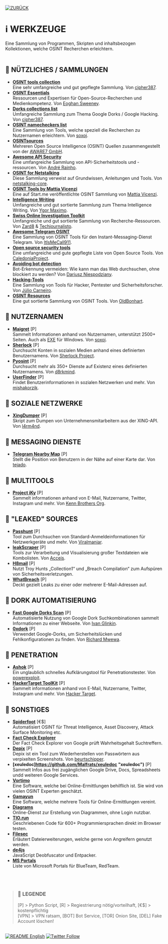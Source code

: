 <div align="left">
  <a href="https://github.com/ot2i7ba/OSINT/blob/main/de/"><img alt="ZURÜCK" src="https://img.shields.io/badge/ZURÜCK-lightgrey.svg?style=for-the-badge"></a>
</div>

# ℹ️ WERKZEUGE
Eine Sammlung von Programmen, Skripten und inhaltsbezogen Kollektionen, welche OSINT Recherchen erleichtern.<br/><br/>

## 📑 NÜTZLICHES / SAMMLUNGEN
- **[OSINT tools collection](https://github.com/cipher387/osint_stuff_tool_collection "OSINT tools collection")**<br/>
Eine sehr umfangreiche und gut gepflegte Sammlung. Von [cipher387](https://github.com/cipher387 "cipher387").
- **[OSINT Essentials](https://www.osintessentials.com/ "OSINT Essentials")**<br/>
Ressourcen und Expertisen für Open-Source-Recherchen und Medienkompetenz. Von [Eoghan Sweeney](https://twitter.com/osintessentials "Eoghan Sweeney").
- **[Dorks collections list](https://github.com/cipher387/Dorks-collections-list "Open source security tools")**<br/>
Umfangreiche Sammlung zum Thema Google Dorks / Google Hacking. Von [cipher387](https://github.com/cipher387 "cipher387").
- **[OSINT namecheckers list](https://github.com/soxoj/osint-namecheckers-list "OSINT namecheckers list")**<br/>
Eine Sammlung von Tools, welche speziell die Recherchen zu Nutzernamen erleichtern. Von [soxoj](https://github.com/soxoj "soxoj").
- **[OSINTsources](https://github.com/awareseven/OSINTsources "OSINTsources")**<br/>
Mehreren Open Source Intelligence (OSINT) Quellen zusammengestellt von der [AWARE7 GmbH](https://github.com/awareseven "AWARE7 GmbH").
- **[Awesome API Security](https://github.com/arainho/awesome-api-security "Awesome API Security")**<br/>
Eine umfangreiche Sammlung von API-Sicherheitstools und -ressourcen. Von [André Rainho](https://github.com/arainho "André Rainho").
- **[OSINT for Netstalking](https://github.com/netstalking-core/netstalking-osint "OSINT for Netstalking")**<br/>
Diese Sammlung verweist auf Grundwissen, Anleitungen und Tools. Von [netstalking-core](https://github.com/netstalking-core "netstalking-core").
- **[OSINT Tools  by Mattia Vicenzi](https://start.me/p/EL0rjQ/osint-tools-by-mattia-vicenzi "OSINT Tools  by Mattia Vicenzi")**<br/>
Eine auf Start.me veröffentlichte OSINT Sammlung von [Mattia Vicenzi](https://www.mattiavicenzi.it/ "Mattia Vicenzi").
- **[Intelligence Writing](https://github.com/mxm0z/awesome-intelligence-writing "Intelligence Writing")**<br/>
Umfangreiche und gut sortierte Sammlung zum Thema Intelligence Writing. Von [Ygor Maximo](https://github.com/mxm0z "Ygor Maximo").
- **[Swiss Online Investigation Toolkit](https://docs.google.com/spreadsheets/u/0/d/1LHP3gfppDBBPENffw9R7FrhpRxhmP0UhaLiklbQN7tA/htmlview "Swiss Online Investigation Toolkit")**<br/>
Umfangreiche und gut sortierte Sammlung von Recherche-Ressourcen. Von [Zard8](https://twitter.com/Zard8 "Zard8") & [Techjournalisto](https://twitter.com/Techjournalisto "Techjournalisto").
- **[Awesome Telegram OSINT](https://github.com/ItIsMeCall911/Awesome-Telegram-OSINT "Awesome Telegram OSINT")**<br/>
Eine Sammlung von OSINT Tools für den Instant-Messaging-Dienst Telegram. Von [ItIsMeCall911](https://github.com/ItIsMeCall911 "ItIsMeCall911").
- **[Open source security tools](https://github.com/CaledoniaProject/awesome-opensource-security "Open source security tools")**<br/>
Eine umfangreiche und gute gepflegte Liste von Open Source Tools. Von [CaledoniaProject](https://github.com/CaledoniaProject "CaledoniaProject").
- **[Avoiding bot detection](https://github.com/niespodd/browser-fingerprinting "Avoiding bot detection")**<br/>
Bot-Erkennung vermeiden: Wie kann man das Web durchsuchen, ohne blockiert zu werden? Von [Dariusz Niespodziany](https://github.com/niespodd "Dariusz Niespodziany").
- **[Hacking-Tools](https://github.com/juliocarneiro/hacking-tools "Hacking-Tools")**<br/>
Eine Sammlung von Tools für Hacker, Pentester und Sicherheitsforscher. Von [Júlio Carneiro](https://github.com/juliocarneiro "Júlio Carneiro").
- **[OSINT Resources](https://github.com/OldBonhart/Osint-Resources "OSINT Resources")**<br/>
Eine gut sortierte Sammlung von OSINT Tools. Von [OldBonhart](https://github.com/OldBonhart "OldBonhart").

## 📑 NUTZERNAMEN
- **[Maigret](https://github.com/soxoj/maigret "Maigret")** [P]<br/>
Sammelt Informationen anhand von Nutzernamen, unterstützt 2500+ Seiten. Auch als [EXE](https://github.com/soxoj/maigret/releases "EXE") für Windows. Von [soxoj](https://github.com/soxoj "soxoj").
- **[Sherlock](https://github.com/sherlock-project/sherlock "Sherlock")** [P]<br/>
Durchsucht Konten in sozialen Medien anhand eines definierten Benutzernamens. Von [Sherlock Project](https://github.com/sherlock-project "Sherlock Project").
- **[Pyosint](https://github.com/d8rkmind/Pyosint "Pyosint")** [P]<br/>
Durchsucht mehr als 350+ Dienste auf Existenz eines definierten Nutzernamens. Von [d8rkmind](https://github.com/d8rkmind "d8rkmind").
- **[UserFinder](https://github.com/mishakorzik/UserFinder "UserFinder")** [P]<br/>
Findet Benutzerinformationen in sozialen Netzwerken und mehr. Von [mishakorzik](https://github.com/mishakorzik "mishakorzik").

## 📑 SOZIALE NETZWERKE
- **[XingDumper](https://github.com/l4rm4nd/XingDumper "Telegram Nearby Map")** [P]<br/>
Skript zum Dumpen von Unternehmensmitarbeitern aus der XING-API. Von [l4rm4nd](https://github.com/l4rm4nd "l4rm4nd").

## 📑 MESSAGING DIENSTE
- **[Telegram Nearby Map](https://github.com/tejado/telegram-nearby-map "Telegram Nearby Map")** [P]<br/>
Stellt die Position von Benutzern in der Nähe auf einer Karte dar. Von [tejado](https://github.com/tejado "tejado").

## 📑 MULTITOOLS
- **[Project iKy](https://github.com/kennbroorg/iKy "Project iKy")** [P]<br/>
Sammelt informationen anhand von E-Mail, Nutzername, Twitter, Instagram und mehr. Von [Kenn Brothers Org](https://github.com/kennbroorg "Kenn Brothers Org").

## 📑 "LEAKED" SOURCES
- **[Passhunt](https://github.com/Viralmaniar/Passhunt "Passhunt")** [P]<br/>
Tool zum Durchsuchen von Standard-Anmeldeinformationen für Netzwerkgeräte und mehr. Von [Viralmaniar](https://github.com/Viralmaniar "Viralmaniar").
- **[leakScraper](https://github.com/Acceis/leakScraper "leakScraper")** [P]<br/>
Tools zur Verarbeitung und Visualisierung großer Textdateien wie Kombolisten. Von [Acceis](https://github.com/Acceis "Acceis").
- **[H8mail](https://github.com/khast3x/h8mail "H8mail")** [P]<br/>
Nutzt Troy Hunts „Collection1“ und „Breach Compilation“ zum Aufspüren von Sicherheitsverletzungen. 
- **[WhatBreach](https://github.com/Ekultek/WhatBreach "WhatBreach")** [P]<br/>
Deckt gezielt Leaks zu einer oder mehrerer E-Mail-Adressen auf.

## 📑 DORK AUTOMATISIERUNG
- **[Fast Google Dorks Scan](https://github.com/IvanGlinkin/Fast-Google-Dorks-Scan "Fast Google Dorks Scan")** [P]<br/>
Automatisierte Nutzung von Google Dork Suchkombinationen sammelt Informationen zu einer Webseite. Von [Ivan Glinkin](https://github.com/IvanGlinkin "Ivan Glinkin").
- **[0xdork](https://github.com/rlyonheart/oxdork "Fast Google Dorks Scan")** [P]<br/>
Verwendet Google-Dorks, um Sicherheitslücken und Fehlkonfigurationen zu finden. Von [Richard Mwewa](https://github.com/rlyonheart "Richard Mwewa").

## 📑 PENETRATION
- **[Ashok](https://github.com/ankitdobhal/Ashok "Ashok")** [P]<br/>
Ein unglaublich schnelles Aufklärungstool für Penetrationstester. Von [powerexploit](https://github.com/powerexploit "powerexploit").
- **[HackerTarget ToolKit](https://github.com/pyhackertarget/hackertarget "HackerTarget ToolKit")** [P]<br/>
Sammelt informationen anhand von E-Mail, Nutzername, Twitter, Instagram und mehr. Von [Hacker Target](https://github.com/pyhackertarget "Hacker Target").

## 📑 SONSTIGES
- **[Spiderfoot](https://www.spiderfoot.net/ "Spiderfoot")** [€$]<br/>
Automatisiert OSINT für Threat Intelligence, Asset Discovery, Attack Surface Monitoring etc.
- **[Fact Check Explorer](https://toolbox.google.com/factcheck/explorer "Fact Check Explorer")**<br/>
Der Fact Check Explorer von Google prüft Wahrheitsgehalt Suchtreffern.
- **[Depix](https://github.com/beurtschipper/Depix "Depix")** [P]<br/>
Depix ist ein Tool zum Wiederherstellen von Passwörtern aus verpixelten Screenshots. Von [beurtschipper](https://github.com/beurtschipper "beurtschipper").
- **[xeuledoc]https://github.com/Malfrats/xeuledoc "xeuledoc")** [P]<br/>
Sammelt Infos aus frei zugänglichen Google Drive, Docs, Spreadsheets undd weiteren Google Services.
- **[Vortimo](https://www.vortimo.com/ "Vortimo")**<br/>
Eine Software, welche bei Online-Ermittlungen behilflich ist. Sie wird von vielen OSINT Experten geschätzt.
- **[Gamayun](https://sociallinks.io/products/gamayun "Gamayun")**<br/>
Eine Software, welche mehrere Tools für Online-Ermittlungen vereint.
- **[Diagrams](https://www.diagrams.net/ "Diagrams")**<br/>
Online-Dienst zur Erstellung von Diagrammen, ohne Login nutzbar.
- **[TIO.run](https://tio.run/ "TIO.run")**<br/>
Geschriebenen Code für 600+ Programmiersprachen direkt im Browser testen.
- **[Filesec](https://filesec.io/ "Filesec")**<br/>
Erläutert Dateierweiterungen, welche gerne von Angreifern genutzt werden.
- **[de4js](https://lelinhtinh.github.io/de4js/ "de4js")**<br/>
JavaScript Deobfuscator und Entpacker.
- **[MS Portals](https://msportals.io/ "MS Portals")**<br/>
Liste von Microsoft Portals für BlueTeam, RedTeam.

<br/><br/>
>### 📌 LEGENDE
>[P] > Python Script, [R] > Regiestrierung nötig/vorteilhaft, [€$] > kostenpflichtig<br/>[VPN] > VPN ratsam, [BOT] Bot Service, [TOR] Onion Site, [DEL] Fake Account löschen!

<br/>
<div align="left">
  <a href="https://github.com/ot2i7ba/OSINT/blob/main/en/README.md"><img alt="README English" src="https://img.shields.io/badge/README-English-lightgrey.svg?style=for-the-badge"></a>
  <a href="https://twitter.com/intent/follow?screen_name=ot2i7ba"><img alt="Twitter Follow" src="https://img.shields.io/twitter/follow/ot2i7ba?logo=twitter&logoColor=white&style=for-the-badge"></a>
</div>
